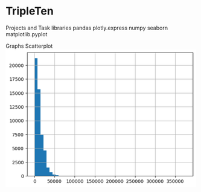 # TripleTen
Projects and Task
libraries
pandas
plotly.express
numpy
seaborn
matplotlib.pyplot


Graphs
Scatterplot
![Number of Distribution](image-1.png)
